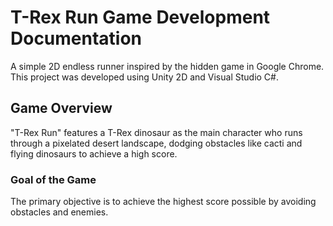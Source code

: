 # T-Rex Run Game Development Documentation

A simple 2D endless runner inspired by the hidden game in Google Chrome. This project was developed using Unity 2D and Visual Studio C#.

## Game Overview

"T-Rex Run" features a T-Rex dinosaur as the main character who runs through a pixelated desert landscape, dodging obstacles like cacti and flying dinosaurs to achieve a high score.

### Goal of the Game

The primary objective is to achieve the highest score possible by avoiding obstacles and enemies.
